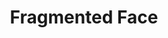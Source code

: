 ---
title: "Fragmented Face"
description: "This piece is an exploration of form as language. A human profile built with minimal geometry, where the eye is a perfect circle and the worn texture suggests memory, history, erosion. I wanted to portray identity as something that is both constructed and weathered, like a mask that reveals more than it hides. It’s a work about presence, about what remains when everything is stripped down to the essential."
image: "@assets/projects/19.webp"
---